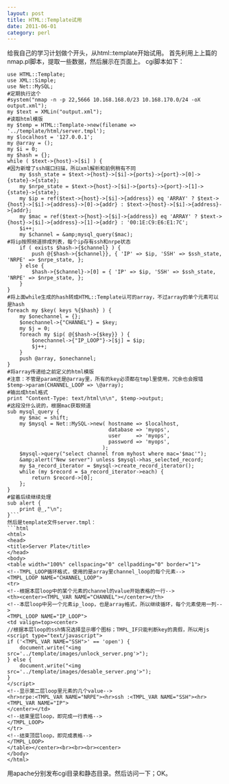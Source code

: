 ```yaml
---
layout: post
title: HTML::Template试用
date: 2011-06-01
category: perl
---
```


给我自己的学习计划做个开头，从html::template开始试用。
首先利用上上篇的nmap.pl脚本，提取一些数据，然后展示在页面上。
cgi脚本如下：
```perl#!/usr/bin/perl -w
use HTML::Template;
use XML::Simple;
use Net::MySQL;
#定期执行这个
#system("nmap -n -p 22,5666 10.168.168.0/23 10.168.170.0/24 -oX output.xml");
my $text = XMLin("output.xml");
#读取html模版
my $temp = HTML::Template->new(filename => '../template/html/server.tmpl');
my $localhost = '127.0.0.1';
my @array = ();
my $i = 0;
my $hash = {};
while ( $text->{host}->[$i] ) {
#因为新增了ssh端口扫描，所以xml解析和前例稍有不同
    my $ssh_state = $text->{host}->[$i]->{ports}->{port}->[0]->{state}->{state};
    my $nrpe_state = $text->{host}->[$i]->{ports}->{port}->[1]->{state}->{state};
    my $ip = ref($text->{host}->[$i]->{address}) eq 'ARRAY' ? $text->{host}->[$i]->{address}->[0]->{addr} : $text->{host}->[$i]->{address}->{addr};
    my $mac = ref($text->{host}->[$i]->{address}) eq 'ARRAY' ? $text->{host}->[$i]->{address}->[1]->{addr} : '00:1E:C9:E6:E1:7C';
    $i++;
    my $channel = &amp;mysql_query($mac);
#将ip按照频道排成列表，每个ip存有ssh和nrpe状态
    if ( exists $hash->{$channel} ) {
        push @{$hash->{$channel}}, { 'IP' => $ip, 'SSH' => $ssh_state, 'NRPE' => $nrpe_state, };
    } else {
        $hash->{$channel}->[0] = { 'IP' => $ip, 'SSH' => $ssh_state, 'NRPE' => $nrpe_state, };
    }
}
#将上面while生成的hash转成HTML::Template认可的array，不过array的单个元素可以是hash
foreach my $key( keys %{$hash} ) {
    my $onechannel = {};
    $onechannel->{"CHANNEL"} = $key;
    my $j = 0;
    foreach my $ip( @{$hash->{$key}} ) {
        $onechannel->{"IP_LOOP"}->[$j] = $ip;
        $j++;
    }
    push @array, $onechannel;
}
#将array传递给之前定义的html模版
#注意：不管是param还是@array里，所有的key必须都在tmpl里使用，冗余也会报错
$temp->param(CHANNEL_LOOP => \@array);
#输出成html格式
print "Content-Type: text/html\n\n", $temp->output;
#这段没什么说的，根据mac获取频道
sub mysql_query {
    my $mac = shift;
    my $mysql = Net::MySQL->new( hostname => $localhost,
                                 database => 'myops',
                                 user     => 'myops',
                                 password => 'myops',
                               );
    $mysql->query("select channel from myhost where mac='$mac'");
    &amp;alert("New server") unless $mysql->has_selected_record;
    my $a_record_iterator = $mysql->create_record_iterator();
    while (my $record = $a_record_iterator->each) {
        return $record->[0];
    };
}
#留着后续继续处理
sub alert {
    print @_,"\n";
}```
然后是template文件server.tmpl：
```html
<html>
<head>
<title>Server Plate</title>
</head>
<body>
<table width="100%" cellspacing="0" cellpadding="0" border="1">
<!--TMPL_LOOP循环格式，使用的是array里channel_loop的每个元素-->
<TMPL_LOOP NAME="CHANNEL_LOOP">
<tr>
<!--根据本层loop中的某个元素的channel的value开始表格的一行-->
<th><center><TMPL_VAR NAME="CHANNEL"></center></th>
<!--本层loop中另一个元素ip_loop，也是array格式，所以继续循环，每个元素使用一列-->
<TMPL_LOOP NAME="IP_LOOP">
<td valign=top><center>
//根据本层loop的ssh情况选择显示哪个图标；TMPL_IF只能判断key的真假，所以用js
<script type="text/javascript">
if ('<TMPL_VAR NAME="SSH">' == 'open') {
    document.write("<img src='../template/images/unlock_server.png'>");
} else {
    document.write("<img src='../template/images/desable_server.png'>");
}
</script>
<!--显示第二层loop里元素的几个value-->
<hr>nrpe:<TMPL_VAR NAME="NRPE"><hr>ssh :<TMPL_VAR NAME="SSH"><hr><TMPL_VAR NAME="IP">
</center></td>
<!--结束里层loop，即完成一行表格-->
</TMPL_LOOP>
</tr>
<!--结束顶层loop，即完成表格-->
</TMPL_LOOP>
</table></center><br><br><br><center>
</body>
</html>
```
用apache分别发布cgi目录和静态目录。然后访问一下；OK。
